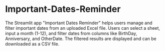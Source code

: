 # Important-Dates-Reminder
The Streamlit app "Important Dates Reminder" helps users manage and filter important dates from an uploaded Excel file. Users can select a sheet, input a month (1-12), and filter dates from columns like BirthDay, Anniversary, and OtherDate. The filtered results are displayed and can be downloaded as a CSV file.
